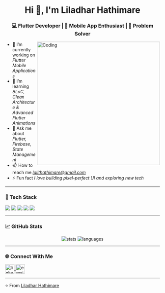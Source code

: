 <h1 align="center">Hi 👋, I'm Liladhar Hathimare</h1>
<h3 align="center">💻 Flutter Developer | 📱 Mobile App Enthusiast | 🚀 Problem Solver</h3>

<img align="right" alt="Coding" width="400" src="https://raw.githubusercontent.com/rahulbanerjee26/githubProfileReadmeGenerator/main/gifs/code.gif">

- 🔭 I’m currently working on *Flutter Mobile Applications*
- 🌱 I’m learning *BLoC, Clean Architecture & Advanced Flutter Animations*
- 💬 Ask me about *Flutter, Firebase, State Management*
- 📫 How to reach me *lalithathimare@gmail.com*
- ⚡ Fun fact *I love building pixel-perfect UI and exploring new tech*

---

### 🚀 Tech Stack
<p align="left">
  <img src="https://img.shields.io/badge/Flutter-%2302569B.svg?style=for-the-badge&logo=flutter&logoColor=white"/>
  <img src="https://img.shields.io/badge/Dart-%230175C2.svg?style=for-the-badge&logo=dart&logoColor=white"/>
  <img src="https://img.shields.io/badge/Firebase-%23039BE5.svg?style=for-the-badge&logo=firebase"/>
  <img src="https://img.shields.io/badge/Provider-%2300C7B7.svg?style=for-the-badge"/>
  <img src="https://img.shields.io/badge/BLoC-%2300D09C.svg?style=for-the-badge"/>
</p>

---

### 📈 GitHub Stats
<p align="center">
  <img src="https://github-readme-stats.vercel.app/api?username=liladharhathimare&show_icons=true&theme=tokyonight" alt="stats" />
  <img src="https://github-readme-stats.vercel.app/api/top-langs/?username=liladharhathimare&layout=compact&theme=tokyonight" alt="languages" />
</p>

---

### 🌐 Connect With Me
<p align="left">
<a href="https://www.linkedin.com/in/liladhar-hathimare-215978298/" target="blank">
  <img align="center" src="https://cdn-icons-png.flaticon.com/512/174/174857.png" alt="linkedin" height="30" width="30" />
</a>
<a href="mailto:lalithathimare@gmail.com">
  <img align="center" src="https://cdn-icons-png.flaticon.com/512/281/281769.png" alt="email" height="30" width="30" />
</a>
</p>

---

⭐ From [Liladhar Hathimare](https://github.com/liladharhathimare)
